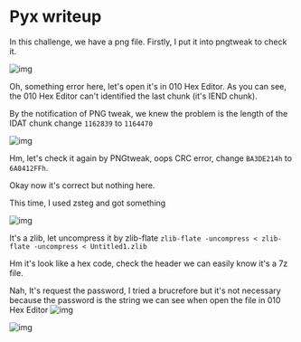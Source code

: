 # Pyx writeup

In this challenge, we have a png file. Firstly, I put it into pngtweak to check it.

![img](https://github.com/BinhHuynh/CTF/blob/master/2018/Hitb/misc/tpyx/Screenshot1.PNG)

Oh, something error here, let's open it's in 010 Hex Editor. As you can see, the 010 Hex Editor can't identified the last chunk (it's IEND chunk).

By the notification of PNG tweak, we knew the problem is the length of the IDAT chunk change `1162839` to `1164470`

![img](https://github.com/BinhHuynh/CTF/blob/master/2018/Hitb/misc/tpyx/Screenshot2.PNG)

Hm, let's check it again by PNGtweak, oops CRC error, change `BA3DE214h` to `6A0412FFh`. 

Okay now it's correct but nothing here.

This time, I used zsteg and got something

![img](https://github.com/BinhHuynh/CTF/blob/master/2018/Hitb/misc/tpyx/Screenshot3.PNG)

It's a zlib, let uncompress it by zlib-flate
`zlib-flate -uncompress < zlib-flate -uncompress < Untitled1.zlib`

Hm it's look like a hex code, check the header we can easily know it's a 7z file.

Nah, It's request the password, I tried a brucrefore but it's not necessary because the password is the string we can see when open the file in 010 Hex Editor
![img](https://github.com/BinhHuynh/CTF/blob/master/2018/Hitb/misc/tpyx/Screenshot4.PNG)

![img](https://github.com/BinhHuynh/CTF/blob/master/2018/Hitb/misc/tpyx/Screenshot5.PNG)
